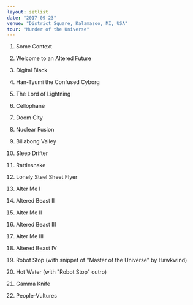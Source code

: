 ```yaml
---
layout: setlist
date: "2017-09-23"
venue: "District Square, Kalamazoo, MI, USA"
tour: "Murder of the Universe"
---
```



 1. Some Context

 2. Welcome to an Altered Future

 3. Digital Black

 4. Han-Tyumi the Confused Cyborg

 5. The Lord of Lightning

 6. Cellophane

 7. Doom City

 8. Nuclear Fusion

 9. Billabong Valley

10. Sleep Drifter

11. Rattlesnake

12. Lonely Steel Sheet Flyer

13. Alter Me I

14. Altered Beast II

15. Alter Me II

16. Altered Beast III

17. Alter Me III

18. Altered Beast IV

19. Robot Stop
    (with snippet of "Master of the Universe" by Hawkwind)

20. Hot Water
    (with "Robot Stop" outro)

21. Gamma Knife

22. People-Vultures


